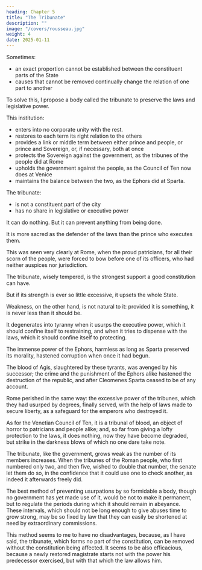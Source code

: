 ```yaml
---
heading: Chapter 5
title: "The Tribunate"
description: ""
image: "/covers/rousseau.jpg"
weight: 4
date: 2025-01-11
---
```



Sometimes:
- an exact proportion cannot be established between the constituent parts of the State
- causes that cannot be removed continually change the relation of one part to another

To solve this, I propose a body called the tribunate to preserve the laws and legislative power.

This institution:
- enters into no corporate unity with the rest.
- restores to each term its right relation to the others
- provides a link or middle term between either prince and people, or prince and Sovereign, or, if necessary, both at once
- protects the Sovereign against the government, as the tribunes of the people did at Rome
- upholds the government against the people, as the Council of Ten now does at Venice
- maintains the balance between the two, as the Ephors did at Sparta.

The tribunate:
- is not a constituent part of the city
- has no share in legislative or executive power

It can do nothing. But it can prevent anything from being done.

It is more sacred as the defender of the laws than the prince who executes them.

<!-- , or than the Sovereign which ordains them.  -->

This was seen very clearly at Rome, when the proud patricians, for all their scorn of the people, were forced to bow before one of its officers, who had neither auspices nor jurisdiction.

The tribunate, wisely tempered, is the strongest support a good constitution can have.

But if its strength is ever so little excessive, it upsets the whole State.

Weakness, on the other hand, is not natural to it: provided it is something, it is never less than it should be.

It degenerates into tyranny when it usurps the executive power, which it should confine itself to restraining, and when it tries to dispense with the laws, which it should confine itself to protecting. 

The immense power of the Ephors, harmless as long as Sparta preserved its morality, hastened corruption when once it had begun. 

The blood of Agis, slaughtered by these tyrants, was avenged by his successor; the crime and the punishment of the Ephors alike hastened the destruction of the republic, and after Cleomenes Sparta ceased to be of any account.

Rome perished in the same way: the excessive power of the tribunes, which they had usurped by degrees, finally served, with the help of laws made to secure liberty, as a safeguard for the emperors who destroyed it. 

As for the Venetian Council of Ten, it is a tribunal of blood, an object of horror to patricians and people alike; and, so far from giving a lofty protection to the laws, it does nothing, now they have become degraded, but strike in the darkness blows of which no one dare take note.

The tribunate, like the government, grows weak as the number of its members increases. When the tribunes of the Roman people, who first numbered only two, and then five, wished to double that number, the senate let them do so, in the confidence that it could use one to check another, as indeed it afterwards freely did.

The best method of preventing usurpations by so formidable a body, though no government has yet made use of it, would be not to make it permanent, but to regulate the periods during which it should remain in abeyance. These intervals, which should not be long enough to give abuses time to grow strong, may be so fixed by law that they can easily be shortened at need by extraordinary commissions.

This method seems to me to have no disadvantages, because, as I have said, the tribunate, which forms no part of the constitution, can be removed without the constitution being affected. It seems to be also efficacious, because a newly restored magistrate starts not with the power his predecessor exercised, but with that which the law allows him.


